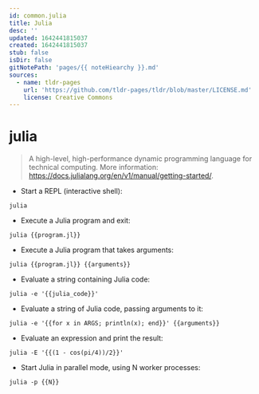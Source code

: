 ```yaml
---
id: common.julia
title: Julia
desc: ''
updated: 1642441815037
created: 1642441815037
stub: false
isDir: false
gitNotePath: 'pages/{{ noteHiearchy }}.md'
sources:
  - name: tldr-pages
    url: 'https://github.com/tldr-pages/tldr/blob/master/LICENSE.md'
    license: Creative Commons
---
```

# julia

> A high-level, high-performance dynamic programming language for technical computing.
> More information: <https://docs.julialang.org/en/v1/manual/getting-started/>.

- Start a REPL (interactive shell):

`julia`

- Execute a Julia program and exit:

`julia {{program.jl}}`

- Execute a Julia program that takes arguments:

`julia {{program.jl}} {{arguments}}`

- Evaluate a string containing Julia code:

`julia -e '{{julia_code}}'`

- Evaluate a string of Julia code, passing arguments to it:

`julia -e '{{for x in ARGS; println(x); end}}' {{arguments}}`

- Evaluate an expression and print the result:

`julia -E '{{(1 - cos(pi/4))/2}}'`

- Start Julia in parallel mode, using N worker processes:

`julia -p {{N}}`

